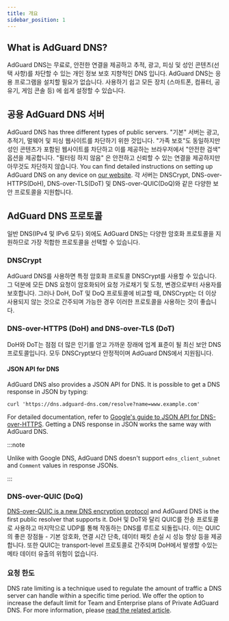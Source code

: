 ```yaml
---
title: 개요
sidebar_position: 1
---
```


## What is AdGuard DNS?

AdGuard DNS는 무료로, 안전한 연결을 제공하고 추적, 광고, 피싱 및 성인 콘텐츠(선택 사항)를 차단할 수 있는 개인 정보 보호 지향적인 DNS 입니다. AdGuard DNS는 응용 프로그램을 설치할 필요가 없습니다. 사용하기 쉽고 모든 장치 (스마트폰, 컴퓨터, 공유기, 게임 콘솔 등) 에 쉽게 설정할 수 있습니다.

## 공용 AdGuard DNS 서버

AdGuard DNS has three different types of public servers. "기본" 서버는 광고, 추적기, 멀웨어 및 피싱 웹사이트를 차단하기 위한 것입니다. "가족 보호"도 동일하지만 성인 콘텐츠가 포함된 웹사이트를 차단하고 이를 제공하는 브라우저에서 "안전한 검색" 옵션을 제공합니다. "필터링 하지 않음" 은 안전하고 신뢰할 수 있는 연결을 제공하지만 아무것도 차단하지 않습니다. You can find detailed instructions on setting up AdGuard DNS on any device on [our website](https://adguard-dns.io/public-dns.html). 각 서버는 DNSCrypt, DNS-over-HTTPS(DoH), DNS-over-TLS(DoT) 및 DNS-over-QUIC(DoQ)와 같은 다양한 보안 프로토콜을 지원합니다.

## AdGuard DNS 프로토콜

일반 DNS(IPv4 및 IPv6 모두) 외에도 AdGuard DNS는 다양한 암호화 프로토콜을 지원하므로 가장 적합한 프로토콜을 선택할 수 있습니다.

### DNSCrypt

AdGuard DNS를 사용하면 특정 암호화 프로토콜 DNSCrypt를 사용할 수 있습니다. 그 덕분에 모든 DNS 요청이 암호화되어 요청 가로채기 및 도청, 변경으로부터 사용자를 보호합니다. 그러나 DoH, DoT 및 DoQ 프로토콜에 비교할 때, DNSCrypt는 더 이상 사용되지 않는 것으로 간주되며 가능한 경우 이러한 프로토콜을 사용하는 것이 좋습니다.

### DNS-over-HTTPS (DoH) and DNS-over-TLS (DoT)

DoH와 DoT는 점점 더 많은 인기를 얻고 가까운 장래에 업계 표준이 될 최신 보안 DNS 프로토콜입니다. 모두 DNSCrypt보다 안정적이며 AdGuard DNS에서 지원됩니다.

#### JSON API for DNS

AdGuard DNS also provides a JSON API for DNS. It is possible to get a DNS response in JSON by typing:

```text
curl 'https://dns.adguard-dns.com/resolve?name=www.example.com'
```

For detailed documentation, refer to [Google's guide to JSON API for DNS-over-HTTPS](https://developers.google.com/speed/public-dns/docs/doh/json). Getting a DNS response in JSON works the same way with AdGuard DNS.

:::note

Unlike with Google DNS, AdGuard DNS doesn't support `edns_client_subnet` and `Comment` values in response JSONs.

:::

### DNS-over-QUIC (DoQ)

[DNS-over-QUIC is a new DNS encryption protocol](https://adguard-dns.io/en/blog/dns-over-quic.html) and AdGuard DNS is the first public resolver that supports it. DoH 및 DoT와 달리 QUIC를 전송 프로토콜로 사용하고 마지막으로 UDP를 통해 작동하는 DNS를 루트로 되돌립니다. 이는 QUIC의 좋은 장점들 - 기본 암호화, 연결 시간 단축, 데이터 패킷 손실 시 성능 향상 등을 제공합니다. 또한 QUIC는 transport-level 프로토콜로 간주되며 DoH에서 발생할 수있는 메타 데이터 유출의 위험이 없습니다.

### 요청 한도

DNS rate limiting is a technique used to regulate the amount of traffic a DNS server can handle within a specific time period. We offer the option to increase the default limit for Team and Enterprise plans of Private AdGuard DNS. For more information, please [read the related article](/private-dns/server-and-settings/rate-limit.md).
